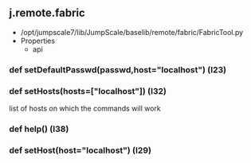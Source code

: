## j.remote.fabric

- /opt/jumpscale7/lib/JumpScale/baselib/remote/fabric/FabricTool.py
- Properties
    - api

### def setDefaultPasswd(passwd,host="localhost") (l23)

### def setHosts(hosts=["localhost"]) (l32)

list of hosts on which the commands will work

### def help() (l38)

### def setHost(host="localhost") (l29)

